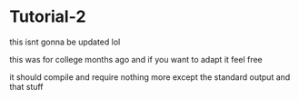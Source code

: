 # Tutorial-2



this isnt gonna be updated lol

this was for college months ago and if you want to adapt it feel free

it should compile and require nothing more except the standard output and that stuff
